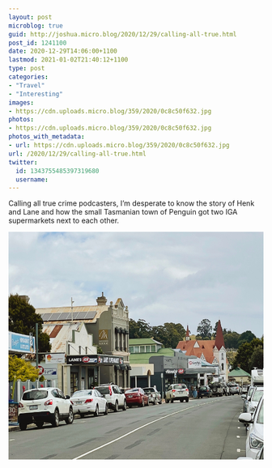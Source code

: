 ```yaml
---
layout: post
microblog: true
guid: http://joshua.micro.blog/2020/12/29/calling-all-true.html
post_id: 1241100
date: 2020-12-29T14:06:00+1100
lastmod: 2021-01-02T21:40:12+1100
type: post
categories:
- "Travel"
- "Interesting"
images:
- https://cdn.uploads.micro.blog/359/2020/0c8c50f632.jpg
photos:
- https://cdn.uploads.micro.blog/359/2020/0c8c50f632.jpg
photos_with_metadata:
- url: https://cdn.uploads.micro.blog/359/2020/0c8c50f632.jpg
url: /2020/12/29/calling-all-true.html
twitter:
  id: 1343755485397319680
  username: 
---
```

Calling all true crime podcasters, I’m desperate to know the story of Henk and Lane and how the small Tasmanian town of Penguin got two IGA supermarkets next to each other.

<img src="uploads/2020/0c8c50f632.jpg" width="600" height="450" alt="" />
